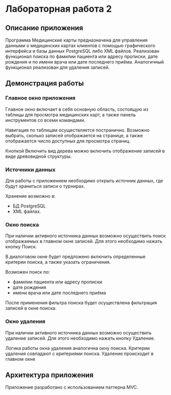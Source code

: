 # Лабораторная работа 2

## Описание приложения

Программа Медицинские карты предназначена для управления данными о медицинских картах клиентов с помощью графического интерфейса и базы данных PostgreSQL либо XML файлов.
Реализован функционал поиска по фамилии пациента или адресу прописки, дате рождения и по имени врача или дате последнего приёма. Аналогичный функционал реализован для удаления записей.

## Демонстрация работы

### Главное окно приложения

Главное окно включает в себя основную область, состоящую из таблицы для просмотра медицинских карт, а также панель инструментов со всеми командами.


Навигация по таблицам осуществляется постранично. Возможно выбрать, сколько записей отображается на странице, а также отображается число доступных для просмотра страниц.


Кнопкой Включить вид дерева можно включить отображение записей в виде древовидной структуры.

### Источники данных

Для работы с приложением необходимо открыть источник данных, где будут храниться записи о турнирах.

Хранение возможно в:
- БД PostgreSQL
- XML файлах.

### Окно поиска

При наличии активного источника данных возможно осуществить поиск отображаемых в главном окне записей. Для этого необходимо нажать кнопку Поиск.

В диалоговом окне будет предложено включить определенные критерии поиска, а также указать ограничения.

Возможен поиск по:
- фамилии пациента или адресу прописки
- дате рождения
- имени врача или дате последнего приёма

После применения фильтра поиска будет осуществлена фильтрация записей в окне поиска. 

### Окно удаления

При наличии активного источника данных возможно осуществить удаление записей. Для этого необходимо нажать кнопку Удаление.

Логика работы окна удаления аналогична окну поиска. Критерии удаления совпадают с критериями поиска. Удаление происходит в главном окне

## Архитектура приложения

Приложение разработано с использованием паттерна MVC.